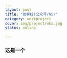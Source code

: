 ```yaml
---
layout: post 
title: "微客栈(公众号/h5)"
category: workproject
cover: img/project/wkz.jpg
status: online

---
```


### 这是一个


